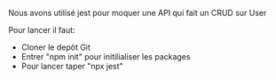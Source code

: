 Nous avons utilisé jest pour moquer une API qui fait un CRUD sur User


Pour lancer il faut:
- Cloner le depôt Git
- Entrer "npm init" pour initilialiser les packages
- Pour lancer taper "npx jest"